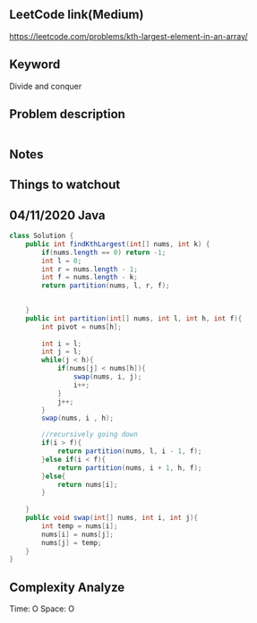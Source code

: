 ## LeetCode link(Medium)
https://leetcode.com/problems/kth-largest-element-in-an-array/

## Keyword
Divide and conquer

## Problem description
```

```



## Notes


## Things to watchout

## 04/11/2020 Java

```java
class Solution {
    public int findKthLargest(int[] nums, int k) {
        if(nums.length == 0) return -1;
        int l = 0;
        int r = nums.length - 1;
        int f = nums.length - k;
        return partition(nums, l, r, f);

        
    }
    public int partition(int[] nums, int l, int h, int f){
        int pivot = nums[h];
        
        int i = l;
        int j = l;
        while(j < h){
            if(nums[j] < nums[h]){
                swap(nums, i, j);
                i++;
            }
            j++;
        }
        swap(nums, i , h);

        //recursively going down  
        if(i > f){
            return partition(nums, l, i - 1, f);
        }else if(i < f){
            return partition(nums, i + 1, h, f);
        }else{
            return nums[i];
        }
        
    }
    public void swap(int[] nums, int i, int j){
        int temp = nums[i];
        nums[i] = nums[j];
        nums[j] = temp;
    }
}

```
## Complexity Analyze
Time: O
Space: O